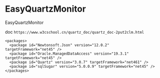# EasyQuartzMonitor
EasyQuartzMonitor 


doc `https://www.w3cschool.cn/quartz_doc/quartz_doc-2put2clm.html`

```
<packages>
  <package id="Newtonsoft.Json" version="12.0.2" targetFramework="net45" />
  <package id="Oracle.ManagedDataAccess" version="19.3.1" targetFramework="net45" />
  <package id="Quartz" version="3.0.7" targetFramework="net461" />
  <package id="sqlSugar" version="5.0.0.9" targetFramework="net45" />
</packages>
```
